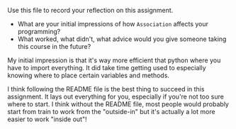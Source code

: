 Use this file to record your reflection on this assignment.

- What are your initial impressions of how `Association` affects your programming?
- What worked, what didn't, what advice would you give someone taking this course in the future?

My initial impression is that it's way more efficient that python where you have to import everything. It did take time getting used to especially knowing where to place certain variables and methods.

I think following the README file is the best thing to succeed in this assignment. It lays out everything for you, especially if you're not too sure where to start. I think without the README file, most people would probably start from train to work from the "outside-in" but it's actually a lot more easier to work "inside out"!
